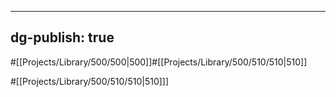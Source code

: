 ---
dg-publish: true
------
#[[Projects/Library/500/500\|500]]#[[Projects/Library/500/510/510\|510]]


#[[Projects/Library/500/510/510\|510]]]